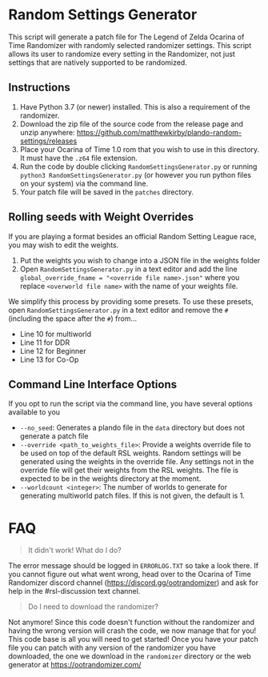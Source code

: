 # Random Settings Generator
This script will generate a patch file for The Legend of Zelda Ocarina of Time Randomizer with randomly selected randomizer settings.
This script allows its user to randomize every setting in the Randomizer, not just settings that are natively supported to be randomized.

## Instructions
1. Have Python 3.7 (or newer) installed. This is also a requirement of the randomizer.
2. Download the zip file of the source code from the release page and unzip anywhere: https://github.com/matthewkirby/plando-random-settings/releases
3. Place your Ocarina of Time 1.0 rom that you wish to use in this directory. It must have the `.z64` file extension.
4. Run the code by double clicking `RandomSettingsGenerator.py` or running `python3 RandomSettingsGenerator.py` (or however you run python files on your system) via the command line.
5. Your patch file will be saved in the `patches` directory.

## Rolling seeds with Weight Overrides
If you are playing a format besides an official Random Setting League race, you may wish to edit the weights. 

1. Put the weights you wish to change into a JSON file in the weights folder
2. Open `RandomSettingsGenerator.py` in a text editor and add the line `global_override_fname = "<override file name>.json"` where you replace `<overworld file name>` with the name of your weights file.

We simplify this process by providing some presets. To use these presets, open `RandomSettingsGenerator.py` in a text editor and remove the `# ` (including the space after the `#`) from...

- Line 10 for multiworld
- Line 11 for DDR
- Line 12 for Beginner
- Line 13 for Co-Op

## Command Line Interface Options
If you opt to run the script via the command line, you have several options available to you
- `--no_seed`: Generates a plando file in the `data` directory but does not generate a patch file
- `--override <path_to_weights_file>`: Provide a weights override file to be used on top of the default RSL weights. Random settings will be generated using the weights in the override file. Any settings not in the override file will get their weights from the RSL weights. The file is expected to be in the weights directory at the moment.
- `--worldcount <integer>`: The number of worlds to generate for generating multiworld patch files. If this is not given, the default is 1.

# FAQ
> It didn't work! What do I do?

The error message should be logged in `ERRORLOG.TXT` so take a look there. If you cannot figure out what went wrong, head over to the Ocarina of Time Randomizer discord channel (https://discord.gg/ootrandomizer) and ask for help in the #rsl-discussion text channel.


> Do I need to download the randomizer?

Not anymore! Since this code doesn't function without the randomizer and having the wrong version will crash the code, we now manage that for you! This code base is all you will need to get started! Once you have your patch file you can patch with any version of the randomizer you have downloaded, the one we download in the `randomizer` directory or the web generator at https://ootrandomizer.com/